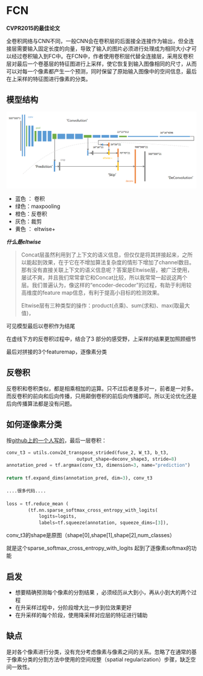# FCN

**CVPR2015的最佳论文**

全卷积网络与CNN不同，一般CNN会在卷积层的后面接全连接作为输出，但全连接层需要输入固定长度的向量，导致了输入的图片必须进行处理成为相同大小才可以经过卷积输入到FC中。在FCN中，作者使用卷积层代替全连接层，采用反卷积层对最后一个卷基层的特征图进行上采样，使它恢复到输入图像相同的尺寸，从而可以对每一个像素都产生一个预测，同时保留了原始输入图像中的空间信息，最后在上采样的特征图进行像素的分类。

## 模型结构

![strut](img/strut.jpg)

- 蓝色 ： 卷积   
- 绿色：maxpooling
- 橙色：反卷积
- 灰色：裁剪
- 黄色 ： eltwise+

***什么是eltwise***

> Concat层虽然利用到了上下文的语义信息，但仅仅是将其拼接起来，之所以能起到效果，在于它在不增加算法复杂度的情形下增加了channel数目。那有没有直接关联上下文的语义信息呢？答案是Eltwise层，被广泛使用，屡试不爽，并且我们常常拿它和Concat比较，所以我常常一起说这两个层。我们普遍认为，像这样的“encoder-decoder”的过程，有助于利用较高维度的feature map信息，有利于提高小目标的检测效果。
>
> Eltwise层有三种类型的操作：product(点乘)、sum(求和)、max(取最大值)，



可见模型最后以卷积作为结尾

在虚线下方的反卷积过程中，结合了3 部分的感受野，上采样的结果更加照顾细节

最后对拼接的3个featuremap，逐像素分类



## 反卷积

反卷积和卷积类似，都是相乘相加的运算。只不过后者是多对一，前者是一对多。而反卷积的前向和后向传播，只用颠倒卷积的前后向传播即可。所以无论优化还是后向传播算法都是没有问题。

## 如何逐像素分类

按[github上的一个人写的](https://github.com/shekkizh/FCN.tensorflow/blob/master/FCN.py)，最后一层卷积：

```python
conv_t3 = utils.conv2d_transpose_strided(fuse_2, W_t3, b_t3,
                          output_shape=deconv_shape3, stride=8)
annotation_pred = tf.argmax(conv_t3, dimension=3, name="prediction")

return tf.expand_dims(annotation_pred, dim=3), conv_t3

....很多代码....

loss = tf.reduce_mean ( 
    	(tf.nn.sparse_softmax_cross_entropy_with_logits(
        	logits=logits,
        	labels=tf.squeeze(annotation, squeeze_dims=[3]),                           name="entropy")))
```



conv_t3的shape是原图（shape[0],shape[1],shape[2],num_classes）

就是这个sparse_softmax_cross_entropy_with_logits 起到了逐像素softmax的功能

## 启发

- 想要精确预测每个像素的分割结果 ，必须经历从大到小，再从小到大的两个过程 
- 在升采样过程中，分阶段增大比一步到位效果更好 
- 在升采样的每个阶段，使用降采样对应层的特征进行辅助



## 缺点

是对各个像素进行分类，没有充分考虑像素与像素之间的关系。忽略了在通常的基于像素分类的分割方法中使用的空间规整（spatial regularization）步骤，缺乏空间一致性。